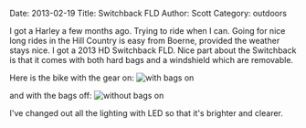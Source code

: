 Date: 2013-02-19
Title: Switchback FLD
Author: Scott
Category: outdoors

I got a Harley a few months ago.  Trying to ride when I can.  Going for nice 
long rides in the Hill Country is easy from Boerne, provided the weather stays 
nice.  I got a 2013 HD Switchback FLD.  Nice part about the Switchback is that 
it comes with both hard bags and a windshield which are removable.  

Here is the bike with the gear on:
![with bags on](http://farm9.staticflickr.com/8478/8248732140_85537ca708_z.jpg)

and with the bags off:
![without bags on](http://farm9.staticflickr.com/8368/8401545019_9199c117ee_z.jpg)

I've changed out all the lighting with LED so that it's brighter and clearer. 
